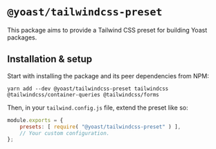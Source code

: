 # `@yoast/tailwindcss-preset`

This package aims to provide a Tailwind CSS preset for building Yoast packages.

## Installation & setup
Start with installing the package and its peer dependencies from NPM:

```shell
yarn add --dev @yoast/tailwindcss-preset tailwindcss @tailwindcss/container-queries @tailwindcss/forms
```

Then, in your `tailwind.config.js` file, extend the preset like so:

```js
module.exports = {
    presets: [ require( "@yoast/tailwindcss-preset" ) ],
    // Your custom configuration.
};
```
